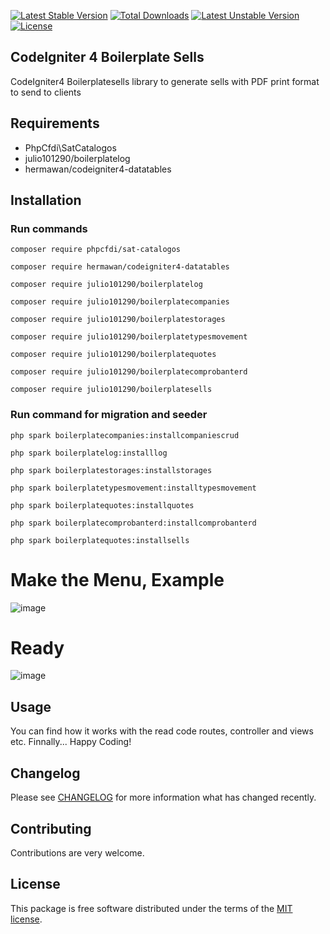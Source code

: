 [![Latest Stable Version](https://poser.okvpn.org/julio101290/boilerplatequotes/v/stable)](https://packagist.org/packages/julio101290/boilerplatequotes) [![Total Downloads](https://poser.okvpn.org/julio101290/boilerplatequotes/downloads)](https://packagist.org/packages/julio101290/boilerplatequotes) [![Latest Unstable Version](https://poser.okvpn.org/julio101290/boilerplatequotes/v/unstable)](https://packagist.org/packages/julio101290/boilerplatequotes) [![License](https://poser.okvpn.org/julio101290/boilerplatequotes/license)](https://packagist.org/packages/julio101290/boilerplatequotes)

## CodeIgniter 4 Boilerplate Sells
CodeIgniter4 Boilerplatesells library to generate sells with PDF print format to send to clients


## Requirements
* PhpCfdi\SatCatalogos
* julio101290/boilerplatelog
* hermawan/codeigniter4-datatables

## Installation

### Run commands
	
 	composer require phpcfdi/sat-catalogos

   	composer require hermawan/codeigniter4-datatables

    composer require julio101290/boilerplatelog

	composer require julio101290/boilerplatecompanies

  	composer require julio101290/boilerplatestorages

	composer require julio101290/boilerplatetypesmovement

	composer require julio101290/boilerplatequotes

 	composer require julio101290/boilerplatecomprobanterd

 	composer require julio101290/boilerplatesells


### Run command for migration and seeder

	php spark boilerplatecompanies:installcompaniescrud

 	php spark boilerplatelog:installlog

  	php spark boilerplatestorages:installstorages

	php spark boilerplatetypesmovement:installtypesmovement

	php spark boilerplatequotes:installquotes

 	php spark boilerplatecomprobanterd:installcomprobanterd

	php spark boilerplatequotes:installsells
	

# Make the Menu, Example

![image](https://github.com/user-attachments/assets/e4a13d86-c714-4237-b29e-adb5616b7283)



# Ready

![image](https://github.com/user-attachments/assets/34038a0e-533b-466e-bd4d-21ee439dad05)



Usage
-----
You can find how it works with the read code routes, controller and views etc. Finnally... Happy Coding!

Changelog
--------
Please see [CHANGELOG](CHANGELOG.md) for more information what has changed recently.

Contributing
------------
Contributions are very welcome.

License
-------

This package is free software distributed under the terms of the [MIT license](LICENSE.md).
